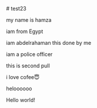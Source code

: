 
﻿# test23

my name is hamza

iam from Egypt

iam abdelrahaman this done by me

iam a police officer

this is second pull

i love cofee😇

heloooooo 

Hello world!

